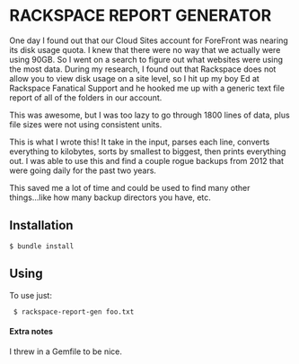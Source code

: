 # RACKSPACE REPORT GENERATOR

One day I found out that our Cloud Sites account for ForeFront was nearing its disk usage quota. I knew that there were no way that we actually were using 90GB. So I went on a search to figure out what websites were using the most data. During my research, I found out that Rackspace does not allow you to view disk usage on a site level, so I hit up my boy Ed at Rackspace Fanatical Support and he hooked me up with a generic text file report of all of the folders in our account.

This was awesome, but I was too lazy to go through 1800 lines of data, plus file sizes were not using consistent units. 

This is what I wrote this! It take in the input, parses each line, converts everything to kilobytes, sorts by smallest to biggest, then prints everything out. I was able to use this and find a couple rogue backups from 2012 that were going daily for the past two years.

This saved me a lot of time and could be used to find many other things...like how many backup directors you have, etc.

## Installation

    $ bundle install

## Using
To use just:

     $ rackspace-report-gen foo.txt

#### Extra notes
I threw in a Gemfile to be nice.